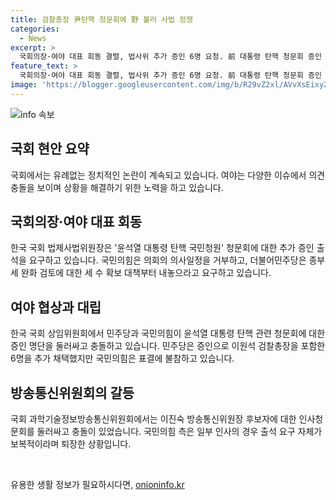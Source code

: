 ```yaml
---
title: 검찰총장 尹탄핵 청문회에 野 불러 사법 정쟁
categories:
  - News
excerpt: >
  국회의장·여야 대표 회동 결렬, 법사위 추가 증인 6명 요청. 前 대통령 탄핵 청문회 증인 추가, 이재명 종부세 제안 논란. 국회 개원식 논란, 부동산세와 연금개혁 불화. 민주당, 윤석열 탄핵 청문회에 추가 증인 요청. 국회 개회식 연기 논란, 상임위 회의 충돌로 정국 불안. 통신위원장 후보자 인사청문회 계획. 정치·사법 갈등 고조.
feature_text: >
  국회의장·여야 대표 회동 결렬, 법사위 추가 증인 6명 요청. 前 대통령 탄핵 청문회 증인 추가, 이재명 종부세 제안 논란. 국회 개원식 논란, 부동산세와 연금개혁 불화. 민주당, 윤석열 탄핵 청문회에 추가 증인 요청. 국회 개회식 연기 논란, 상임위 회의 충돌로 정국 불안. 통신위원장 후보자 인사청문회 계획. 정치·사법 갈등 고조.
image: 'https://blogger.googleusercontent.com/img/b/R29vZ2xl/AVvXsEixyZcFfHzMRdzZMjFBmAUKJYCLCGyLL1o632UiGVXcaFdKo_bkvkuCioo0uUKlGfBVcT3P84aROyZIXSBEx3Aw5nCQ3pTgDom1WDC4m8eifvWiAmWEEVb4x6G_l8C0QH225ldMjyaFvpxGEBGNO37VmDTDMHGhJPq73UglMfDca1-0aw/s1600/blogspot.png'
---
```


<p><img src="https://blogger.googleusercontent.com/img/b/R29vZ2xl/AVvXsEixyZcFfHzMRdzZMjFBmAUKJYCLCGyLL1o632UiGVXcaFdKo_bkvkuCioo0uUKlGfBVcT3P84aROyZIXSBEx3Aw5nCQ3pTgDom1WDC4m8eifvWiAmWEEVb4x6G_l8C0QH225ldMjyaFvpxGEBGNO37VmDTDMHGhJPq73UglMfDca1-0aw/s1600/blogspot.png" alt="info 속보" /></p>

<h2 data-ke-size="size26">국회 현안 요약</h2>

<p>국회에서는 유례없는 정치적인 논란이 계속되고 있습니다. 여야는 다양한 이슈에서 의견 충돌을 보이며 상황을 해결하기 위한 노력을 하고 있습니다.</p>

<h2 data-ke-size="size24">국회의장·여야 대표 회동</h2>

<p>한국 국회 법제사법위원장은 '윤석열 대통령 탄핵 국민청원' 청문회에 대한 추가 증인 출석을 요구하고 있습니다. 국민의힘은 의회의 의사일정을 거부하고, 더불어민주당은 종부세 완화 검토에 대한 세 수 확보 대책부터 내놓으라고 요구하고 있습니다.</p>

<h2 data-ke-size="size24">여야 협상과 대립</h2>

<p>한국 국회 상임위원회에서 민주당과 국민의힘이 윤석열 대통령 탄핵 관련 청문회에 대한 증인 명단을 둘러싸고 충돌하고 있습니다. 민주당은 증인으로 이원석 검찰총장을 포함한 6명을 추가 채택했지만 국민의힘은 표결에 불참하고 있습니다.</p>

<h2 data-ke-size="size24">방송통신위원회의 갈등</h2>

<p>국회 과학기술정보방송통신위원회에서는 이진숙 방송통신위원장 후보자에 대한 인사청문회를 둘러싸고 충돌이 있었습니다. 국민의힘 측은 일부 인사의 경우 출석 요구 자체가 보복적이라며 퇴장한 상황입니다.</p>

<p data-ke-size="size16">&nbsp;</p>
유용한 생활 정보가 필요하시다면, <a href="https://onioninfo.kr" rel="dofollow">onioninfo.kr</a>


